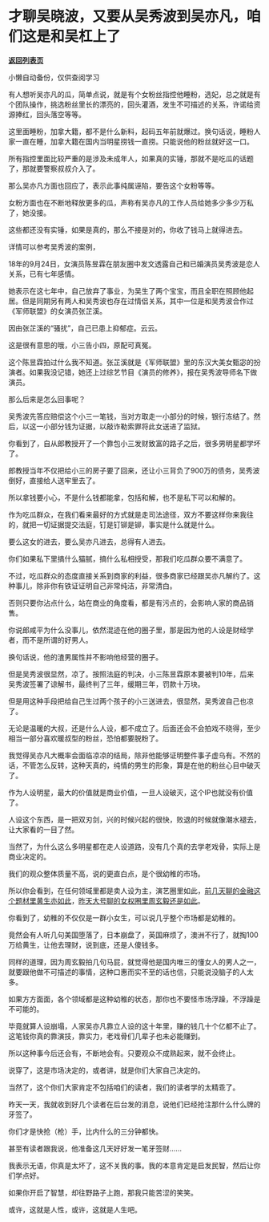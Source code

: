 # 才聊吴晓波，又要从吴秀波到吴亦凡，咱们这是和吴杠上了

[**返回列表页**](/gzh/记忆承载3)

小懒自动备份，仅供查阅学习

有人想听吴亦凡的瓜，简单点说，就是有个女粉丝指控他睡粉，选妃，总之就是有个团队操作，挑选粉丝里长的漂亮的，回头灌酒，发生不可描述的关系，许诺给资源捧红，回头落空等等。  

  

这里面睡粉，加拿大籍，都不是什么新料，起码五年前就爆过。换句话说，睡粉人家一直在睡，加拿大籍在国内当明星捞钱一直捞。只能说他的粉丝就好这一口。

  

所有指控里面比较严重的是涉及未成年人，如果真的实锤，那就不是吃瓜的话题了，那就要警察叔叔介入了。

  

那么吴亦凡方面也回应了，表示此事纯属诬陷，要告这个女粉等等。

  

女粉方面也在不断地释放更多的瓜，声称有吴亦凡的工作人员给她多少多少万私了，她没接。

  

这些都还没有实锤，如果是真的，那么不接是对的，你收了钱马上就得进去。

  

详情可以参考吴秀波的案例，

  

18年的9月24日，女演员陈昱霖在朋友圈中发文透露自己和已婚演员吴秀波是恋人关系，已有七年感情。

  

她表示在这七年中，自己放弃了事业，为吴生了两个宝宝，而且全职在照顾他起居。但是同期另有两人和吴秀波也存在过情侣关系，其中一位是和吴秀波合作过《军师联盟》的女演员张芷溪。

  

因由张芷溪的“骚扰”，自己已患上抑郁症。云云。

  

这是很有意思的哦，小三告小四，原配可真冤。

  

这个陈昱霖拍过什么我不知道。张芷溪就是《军师联盟》里的东汉大美女甄宓的扮演者。如果我没记错，她还上过综艺节目《演员的修养》，报在吴秀波导师名下做演员。

  

那么后来是怎么回事呢？  

  

吴秀波先答应赔偿这个小三一笔钱，当对方取走一小部分的时候，银行冻结了。然后，以这一小部分钱为证据，以敲诈勒索罪将此女送进了监狱。

  

你看到了，自从郎教授开了一个靠包小三发财致富的路子之后，很多男明星都学坏了。  

  

郎教授当年不仅把给小三的房子要了回来，还让小三背负了900万的债务，吴秀波倒好，直接给人送牢里去了。  

  

所以拿钱要小心，不是什么钱都能拿，包括和解，也不是私下可以和解的。  

  

作为吃瓜群众，在我们看来最好的方式就是走司法途径，双方不要这样你来我往的，就把一切证据提交法庭，钉是钉铆是铆，事实是什么就是什么。

  

要么这女的进去，要么吴亦凡进去，总得有人进去。

  

你们如果私下里搞什么猫腻，搞什么私相授受，那我们吃瓜群众要不满意了。  

  

不过，吃瓜群众的态度直接关系到商家的利益，很多商家已经跟吴亦凡解约了。这种事儿，除非你有铁证证明自己非常纯洁，非常清白。  

  

否则只要你沾点什么，站在商业的角度看，都是有污点的，会影响人家的商品销售。

  

你说郎咸平为什么没事儿，依然混迹在他的圈子里，那是因为他的人设是财经学者，而不是所谓的好男人。  

  

换句话说，他的渣男属性并不影响他经营的圈子。  

  

但是吴秀波很显然，凉了。按照法庭的判决，小三陈昱霖原本要被判10年，后来吴秀波签署了谅解书，最终判了三年，缓期三年，罚款十万块。

  

但是用这种手段把给自己生过两个孩子的小三送进去，很显然，吴秀波自己也凉了。  

  

无论是温暖的大叔，还是什么人设，都不成立了。后面还会不会拍戏不晓得，至少相当一部分喜欢暖叔型的粉丝，恐怕都要脱粉了。  

  

我觉得吴亦凡大概率会面临凉凉的结局，除非他能够证明整件事子虚乌有。不然的话，不管怎么反转，这种天真的，纯情的男生的形象，算是在他的粉丝心目中破灭了。  

  

作为人设明星，最大的价值就是商业价值，一旦人设破灭，这个IP也就没有价值了。  

  

人设这个东西，是一把双刃剑，兴的时候兴起的很快，败退的时候就像潮水褪去，让大家看的一目了然。  

  

当然了，为什么这么多明星都在走人设道路，没有几个真的去学老戏骨，实际上是商业决定的。  

  

我们的观众整体质量不高，说的更直白点，是个很幼稚的市场。  

  

所以你会看到，在任何领域里都是卖人设为主，演艺圈里如此，[前几天聊的金融这个题材里黄生亦如此](http://mp.weixin.qq.com/s?__biz=MzU3NDc5Nzc0NQ==&mid=2247505345&idx=1&sn=d344e2c3c0174611de642c45453f4667&chksm=fd2e771fca59fe09bbc70ab87c058bbeff916aa95429187cb14251d442c05ab0c33379d4756d&scene=21#wechat_redirect)，[昨天大号聊的女权圈里周玄毅还是如此](https://mp.weixin.qq.com/s?__biz=MzU0MjYwNDU2Mw==&mid=2247500028&idx=1&sn=e3d81766eb5892e641114554d1116a37&chksm=fb1aac80cc6d259698445fb39e84cba5da033aa4ebc45591d6ebcb0b3ef05dad206d2f9e0454&token=2082670114&lang=zh_CN&scene=21#wechat_redirect)。  

  

你看到了，幼稚的不仅仅是一群小女生，可以说几乎整个市场都是幼稚的。

  

竟然会有人听几句美国堕落了，日本崩盘了，英国麻烦了，澳洲不行了，就掏100万给黄生，让他去理财，说到底，还是人傻钱多。

  

同样的道理，因为周玄毅拍几句马屁，就觉得他是国内唯三的懂女人的男人之一，就要跟他做不可描述的事情，这种口惠而实不至的话也信，只能说没脑子的人太多。  

  

如果方方面面，各个领域都是这种幼稚的状态，那你也不要怪市场浮躁，不浮躁是不可能的。

  

毕竟就算人设崩塌，人家吴亦凡靠立人设的这十年里，赚的钱几十个亿都不止了。这笔钱你真的靠演技，靠实力，老戏骨们几辈子也未必能赚到。

  

所以这种事今后还会有，不断地会有。只要观众不成熟起来，就不会终止。

  

说穿了，这是市场决定的，或者讲，就是你们大家自己决定的。

  

当然了，这个你们大家肯定不包括咱们的读者，我们的读者学的太精乖了。

  

昨天一天，我就收到好几个读者在后台发的消息，说他们已经抢注那什么什么牌的牙签了。

  

你们才是快抢（枪）手，比内什么的三分钟都快。

  

甚至有读者跟我说，他准备这几天好好发一笔牙签财......  

  

我表示无语，你真是太坏了，这不关我的事。我的本意肯定是启发民智，然后让你们学点好。

  

如果你开启了智慧，却往野路子上跑，那我只能苦涩的笑笑。

  

或许，这就是人性，或许，这就是人生吧。

